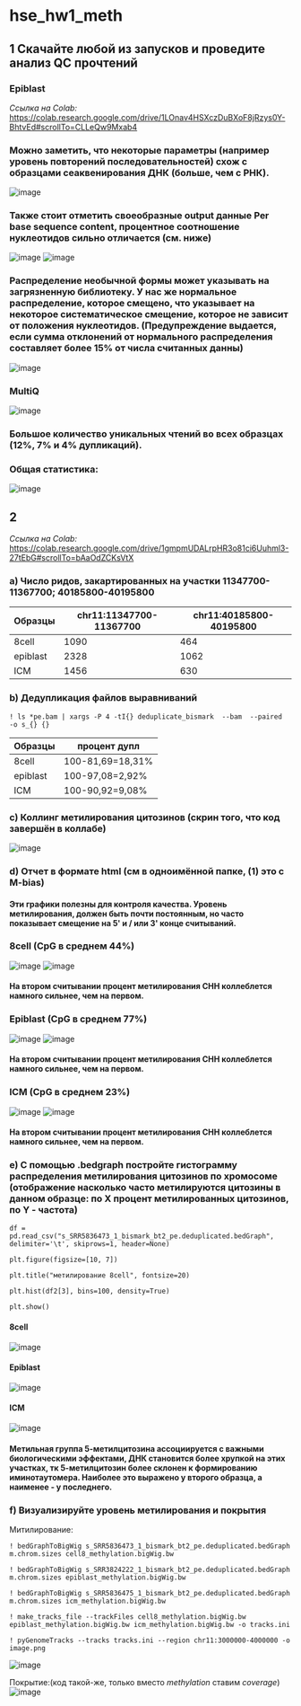 # hse_hw1_meth
## 1 Скачайте любой из запусков и проведите анализ QC прочтений
### Epiblast 
*Ссылка на Colab:* https://colab.research.google.com/drive/1LOnav4HSXczDuBXoF8jRzys0Y-BhtvEd#scrollTo=CLLeQw9Mxab4
### Можно заметить, что некоторые параметры (например уровень повторений последовательностей) схож с образцами сеаквенирования ДНК (больше, чем с РНК).
![image](https://user-images.githubusercontent.com/61352475/154204812-b1fc1b20-44a4-45dc-8a65-f0488ad4e7a8.png)
### Также стоит отметить своеобразные output данные Per base sequence content, процентное соотношение нуклеотидов сильно отличается (см. ниже)
![image](https://user-images.githubusercontent.com/61352475/154205829-6ff5c632-2e35-4dae-9831-6b34f44c5d8a.png)
![image](https://user-images.githubusercontent.com/61352475/154211038-5e2c9f76-c10f-4b1c-a249-46d732a29276.png)
### Распределение необычной формы может указывать на загрязненную библиотеку. У нас же нормальное распределение, которое смещено, что указывает на некоторое систематическое смещение, которое не зависит от положения нуклеотидов. (Предупреждение выдается, если сумма отклонений от нормального распределения составляет более 15% от числа считанных данны)
![image](https://user-images.githubusercontent.com/61352475/154553651-b4f14cc4-705c-4d67-bdb1-7ddd7f3d2f80.png)
### MultiQ
![image](https://user-images.githubusercontent.com/61352475/154209693-9021e5e7-ea2e-4543-8689-ab27574847e3.png)
### Большое количество уникальных чтений во всех образцах (12%, 7% и 4% дупликаций).
### Общая статистика:
![image](https://user-images.githubusercontent.com/61352475/154209586-05b202b8-4e65-4f3b-9403-f531306e7bed.png)
## 2

*Ссылка на Colab:* https://colab.research.google.com/drive/1gmpmUDALrpHR3o81ci6Uuhml3-27tEbG#scrollTo=bAaOdZCKsVtX 
### a) Число ридов, закартированных на участки 11347700-11367700; 40185800-40195800
Образцы | chr11:11347700-11367700 |	chr11:40185800-40195800 
-|-|-
8cell |	1090 |	464
epiblast |	2328 |	1062 
ICM |	1456 |	630 

### b) Дедупликация файлов выравниваний
`! ls *pe.bam | xargs -P 4 -tI{} deduplicate_bismark  --bam  --paired  -o s_{} {}`

Образцы | процент дупл
-|-
8cell |	100-81,69=18,31% 
epiblast |	100-97,08=2,92% 
ICM |	100-90,92=9,08%

### c) Коллинг метилирования цитозинов (скрин того, что код завершён в коллабе)
![image](https://user-images.githubusercontent.com/61352475/154179362-abb64320-b992-4f7b-b209-962a2d4f94b7.png)

### d) Отчет в формате html (см в одноимённой папке, (1) это с M-bias)
#### Эти графики полезны для контроля качества. Уровень метилирования, должен быть почти постоянным, но часто показывает смещение на 5' и / или 3' конце считываний. 
### 8cell (CpG в среднем 44%)
![image](https://user-images.githubusercontent.com/61352475/154556728-4224ab2d-a3ae-4059-8ef0-fa3e3eb20c38.png)
![image](https://user-images.githubusercontent.com/61352475/154556859-0910c0a3-3bc6-4a9a-81c1-ede4cf306f0f.png)
####
#### На втором считывании процент метилирования CHH коллеблется намного сильнее, чем на первом.
### Epiblast (CpG в среднем 77%)
![image](https://user-images.githubusercontent.com/61352475/154557030-36c87ec1-5cc3-4b2f-93af-b93e8e7ef90c.png)
![image](https://user-images.githubusercontent.com/61352475/154193245-c1d5b5c2-c43e-4210-96f7-f4adaebbe072.png)
#### На втором считывании процент метилирования CHH коллеблется намного сильнее, чем на первом.
### ICM (CpG в среднем 23%)
![image](https://user-images.githubusercontent.com/61352475/154556110-d3211a5d-4b2e-43c2-b590-56edbb678d1b.png)
![image](https://user-images.githubusercontent.com/61352475/154555850-a03e420f-e240-4b35-bc4b-770d641a2726.png)
#### На втором считывании процент метилирования CHH коллеблется намного сильнее, чем на первом.
### e) С помощью .bedgraph постройте гистограмму распределения метилирования цитозинов по хромосоме (отображение насколько часто метилируются цитозины в данном образце: по X процент метилированных цитозинов, по Y - частота)

`df = pd.read_csv("s_SRR5836473_1_bismark_bt2_pe.deduplicated.bedGraph", delimiter='\t', skiprows=1, header=None)`

`plt.figure(figsize=[10, 7])`

`plt.title("метилирование 8cell", fontsize=20)`

`plt.hist(df2[3], bins=100, density=True)`

`plt.show()`

#### 8cell
![image](https://user-images.githubusercontent.com/61352475/154180757-234a9ea4-44cc-4612-8e28-cf264ef32a24.png)
#### Epiblast
![image](https://user-images.githubusercontent.com/61352475/154180791-5a624760-117f-42df-9170-f6e6721b23bf.png)
#### ICM
![image](https://user-images.githubusercontent.com/61352475/154180815-a50d50ec-72c6-4882-b02e-11094ef2a340.png)
#### Mетильная группа 5-метилцитозина ассоциируется с важными биологическими эффектами, ДНК становится более хрупкой на этих участках, тк 5-метилцитозин более склонен к формированию иминотаутомера. Наиболее это выражено у второго образца, а наименее - у последнего.
### f) Визуализируйте уровень метилирования и покрытия
Митилирование:

`! bedGraphToBigWig s_SRR5836473_1_bismark_bt2_pe.deduplicated.bedGraph m.chrom.sizes cell8_methylation.bigWig.bw`

`! bedGraphToBigWig s_SRR3824222_1_bismark_bt2_pe.deduplicated.bedGraph m.chrom.sizes epiblast_methylation.bigWig.bw`

`! bedGraphToBigWig s_SRR5836475_1_bismark_bt2_pe.deduplicated.bedGraph m.chrom.sizes icm_methylation.bigWig.bw`

`! make_tracks_file --trackFiles cell8_methylation.bigWig.bw epiblast_methylation.bigWig.bw icm_methylation.bigWig.bw -o tracks.ini`

`! pyGenomeTracks --tracks tracks.ini --region chr11:3000000-4000000 -o image.png`

![image](https://user-images.githubusercontent.com/61352475/154185119-ec985884-510c-46ab-a7a6-d5c5a8de26fc.png)

Покрытие:(код такой-же, только вместо *methylation* ставим *coverage*)
![image](https://user-images.githubusercontent.com/61352475/154185186-4fc20964-a872-427a-bebe-1eb71c95c46c.png)




